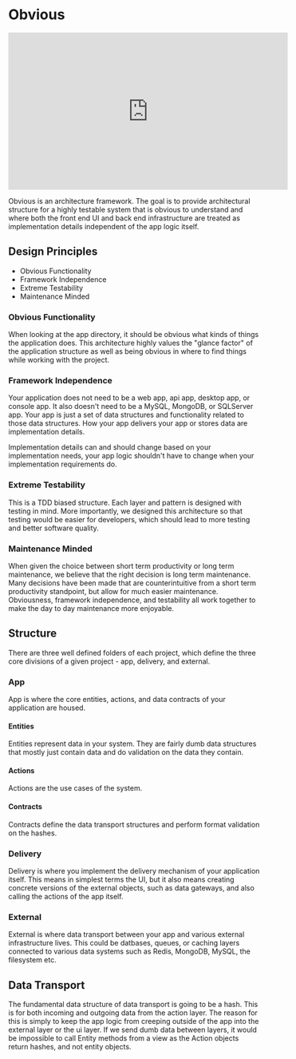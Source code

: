 

# Obvious

<center><iframe width="560" height="315" src="https://www.youtube.com/embed/hxDDjVRUP1I" title="YouTube video player" frameborder="0" allow="accelerometer; autoplay; clipboard-write; encrypted-media; gyroscope; picture-in-picture"></iframe></center>

Obvious is an architecture framework. The goal is to provide architectural structure for a highly testable system that is obvious to understand and where both the front end UI and back end infrastructure are treated as implementation details independent of the app logic itself.

## Design Principles

- Obvious Functionality
- Framework Independence
- Extreme Testability
- Maintenance Minded

### Obvious Functionality

When looking at the app directory, it should be obvious what kinds of things the application does. This architecture highly values the "glance factor" of the application structure as well as being obvious in where to find things while working with the project.

### Framework Independence

Your application does not need to be a web app, api app, desktop app, or console app. It also doesn't need to be a MySQL, MongoDB, or SQLServer app. Your app is just a set of data structures and functionality related to those data structures. How your app delivers your app or stores data are implementation details.  

Implementation details can and should change based on your implementation needs, your app logic shouldn't have to change when your implementation requirements do.

### Extreme Testability

This is a TDD biased structure. Each layer and pattern is designed with testing in mind. More importantly, we designed this architecture so that testing would be easier for developers, which should lead to more testing and better software quality.

### Maintenance Minded

When given the choice between short term productivity or long term maintenance, we believe that the right decision is long term maintenance. Many decisions have been made that are counterintuitive from a short term productivity standpoint, but allow for much easier maintenance. Obviousness, framework independence, and testability all work together to make the day to day maintenance more enjoyable.

## Structure

There are three well defined folders of each project, which define the three core divisions of a given project - app, delivery, and external.

### App

App is where the core entities, actions, and data contracts of your application are housed.

#### Entities

Entities represent data in your system. They are fairly dumb data structures that mostly just contain data and do validation on the data they contain.

#### Actions

Actions are the use cases of the system.


#### Contracts

Contracts define the data transport structures and perform format validation on the hashes.

### Delivery

Delivery is where you implement the delivery mechanism of your application itself.  This means in simplest terms the UI, but it also means creating concrete versions of the external objects, such as data gateways, and also calling the actions of the app itself.

### External

External is where data transport between your app and various external infrastructure lives. This could be datbases, queues, or caching layers connected to various data systems such as Redis, MongoDB, MySQL, the filesystem etc.

## Data Transport

The fundamental data structure of data transport is going to be a hash. This is for both incoming and outgoing data from the action layer.  The reason for this is simply to keep the app logic from creeping outside of the app into the external layer or the ui layer. If we send dumb data between layers, it would be impossible to call Entity methods from a view as the Action objects return hashes, and not entity objects.
